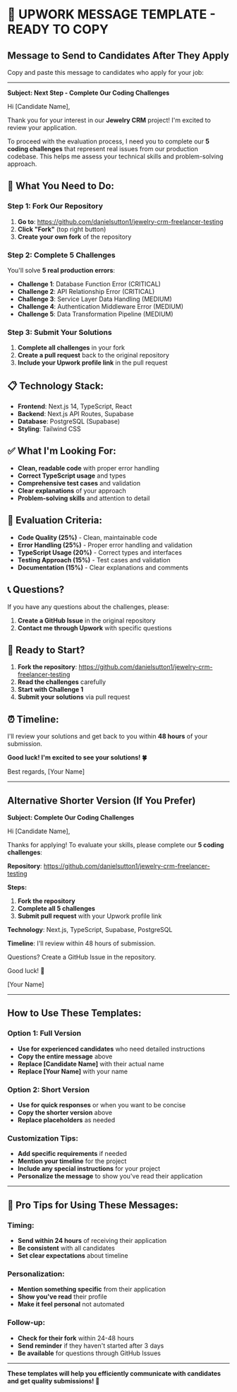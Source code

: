 # 🚀 **UPWORK MESSAGE TEMPLATE - READY TO COPY**

## **Message to Send to Candidates After They Apply**

Copy and paste this message to candidates who apply for your job:

---

**Subject: Next Step - Complete Our Coding Challenges**

Hi [Candidate Name],

Thank you for your interest in our **Jewelry CRM** project! I'm excited to review your application.

To proceed with the evaluation process, I need you to complete our **5 coding challenges** that represent real issues from our production codebase. This helps me assess your technical skills and problem-solving approach.

## 🎯 **What You Need to Do:**

### **Step 1: Fork Our Repository**
1. **Go to**: https://github.com/danielsutton1/jewelry-crm-freelancer-testing
2. **Click "Fork"** (top right button)
3. **Create your own fork** of the repository

### **Step 2: Complete 5 Challenges**
You'll solve **5 real production errors**:
- **Challenge 1**: Database Function Error (CRITICAL)
- **Challenge 2**: API Relationship Error (CRITICAL)
- **Challenge 3**: Service Layer Data Handling (MEDIUM)
- **Challenge 4**: Authentication Middleware Error (MEDIUM)
- **Challenge 5**: Data Transformation Pipeline (MEDIUM)

### **Step 3: Submit Your Solutions**
1. **Complete all challenges** in your fork
2. **Create a pull request** back to the original repository
3. **Include your Upwork profile link** in the pull request

## 📋 **Technology Stack:**
- **Frontend**: Next.js 14, TypeScript, React
- **Backend**: Next.js API Routes, Supabase
- **Database**: PostgreSQL (Supabase)
- **Styling**: Tailwind CSS

## ✅ **What I'm Looking For:**
- **Clean, readable code** with proper error handling
- **Correct TypeScript usage** and types
- **Comprehensive test cases** and validation
- **Clear explanations** of your approach
- **Problem-solving skills** and attention to detail

## 🎯 **Evaluation Criteria:**
- **Code Quality (25%)** - Clean, maintainable code
- **Error Handling (25%)** - Proper error handling and validation
- **TypeScript Usage (20%)** - Correct types and interfaces
- **Testing Approach (15%)** - Test cases and validation
- **Documentation (15%)** - Clear explanations and comments

## 📞 **Questions?**
If you have any questions about the challenges, please:
1. **Create a GitHub Issue** in the original repository
2. **Contact me through Upwork** with specific questions

## 🚀 **Ready to Start?**
1. **Fork the repository**: https://github.com/danielsutton1/jewelry-crm-freelancer-testing
2. **Read the challenges** carefully
3. **Start with Challenge 1**
4. **Submit your solutions** via pull request

## ⏰ **Timeline:**
I'll review your solutions and get back to you within **48 hours** of your submission.

**Good luck! I'm excited to see your solutions! 🍀**

Best regards,
[Your Name]

---

## **Alternative Shorter Version (If You Prefer)**

**Subject: Complete Our Coding Challenges**

Hi [Candidate Name],

Thanks for applying! To evaluate your skills, please complete our **5 coding challenges**:

**Repository**: https://github.com/danielsutton1/jewelry-crm-freelancer-testing

**Steps:**
1. **Fork the repository**
2. **Complete all 5 challenges**
3. **Submit pull request** with your Upwork profile link

**Technology**: Next.js, TypeScript, Supabase, PostgreSQL

**Timeline**: I'll review within 48 hours of submission.

Questions? Create a GitHub Issue in the repository.

Good luck! 🚀

[Your Name]

---

## **How to Use These Templates:**

### **Option 1: Full Version**
- **Use for experienced candidates** who need detailed instructions
- **Copy the entire message** above
- **Replace [Candidate Name]** with their actual name
- **Replace [Your Name]** with your name

### **Option 2: Short Version**
- **Use for quick responses** or when you want to be concise
- **Copy the shorter version** above
- **Replace placeholders** as needed

### **Customization Tips:**
- **Add specific requirements** if needed
- **Mention your timeline** for the project
- **Include any special instructions** for your project
- **Personalize the message** to show you've read their application

---

## 🎯 **Pro Tips for Using These Messages:**

### **Timing:**
- **Send within 24 hours** of receiving their application
- **Be consistent** with all candidates
- **Set clear expectations** about timeline

### **Personalization:**
- **Mention something specific** from their application
- **Show you've read** their profile
- **Make it feel personal** not automated

### **Follow-up:**
- **Check for their fork** within 24-48 hours
- **Send reminder** if they haven't started after 3 days
- **Be available** for questions through GitHub Issues

---

**These templates will help you efficiently communicate with candidates and get quality submissions! 🚀**
